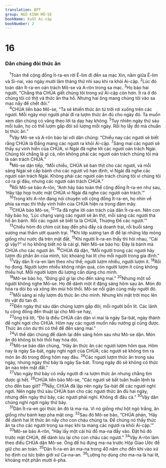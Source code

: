 ```yaml
---
translation: BPT
group: NGŨ KINH MÔ-SE
bookName: Xuất Ai-cập 
bookNumber: 2
---
```


<div class="title"><h1>16</h1><h3>Dân chúng đòi thức ăn</h3></div>
<span class="verse xu_16_1"> <sup>1</sup>Toàn thể cộng đồng Ít-ra-en rời Ê-lim đi đến sa mạc Xin, nằm giữa Ê-lim và Si-nai, vào ngày mười lăm tháng thứ nhì sau khi ra khỏi Ai-cập.</span>
<span class="verse xu_16_2"><sup>2</sup>Lúc đó toàn dân Ít-ra-en oán trách Mô-se và A-rôn trong sa mạc.</span>
<span class="verse xu_16_3"><sup>3</sup>Họ bảo hai người, “Chẳng thà CHÚA giết chúng tôi trong xứ Ai-cập còn hơn. Ít ra ở đó chúng tôi có thịt và thức ăn tha hồ. Nhưng hai ông mang chúng tôi vào sa mạc nầy để chết đói.”<br/></span>
<span class="verse xu_16_4"> <sup>4</sup>CHÚA liền bảo Mô-se, “Ta sẽ khiến thức ăn từ trời rơi xuống trên các ngươi. Mỗi ngày mọi người phải đi ra lượm thức ăn đủ cho ngày đó. Ta muốn xem dân chúng có vâng theo lời ta dạy hay không.</span>
<span class="verse xu_16_5"><sup>5</sup>Tuy nhiên ngày thứ sáu mỗi tuần, họ có thể lượm gấp đôi số lượng mỗi ngày. Rồi họ lấy đó mà chuẩn bị thức ăn.”<br/></span>
<span class="verse xu_16_6"> <sup>6</sup>Vậy Mô-se và A-rôn bảo lại với dân chúng: “Chiều nay các ngươi sẽ biết rằng CHÚA là Đấng mang các ngươi ra khỏi Ai-cập.</span>
<span class="verse xu_16_7"><sup>7</sup>Sáng mai các ngươi sẽ thấy sự vinh hiển của CHÚA, vì Ngài đã nghe lời các ngươi oán trách Ngài. Chúng tôi chẳng là gì cả, nên không phải các ngươi oán trách chúng tôi mà là oán trách CHÚA.”<br/></span>
<span class="verse xu_16_8"> <sup>8</sup>Mô-se dặn tiếp, “Mỗi chiều, CHÚA sẽ ban thịt cho các ngươi, và mỗi sáng Ngài sẽ cấp bánh cho các ngươi vô hạn định, vì Ngài đã nghe các ngươi oán trách Ngài. Không phải các ngươi oán trách chúng tôi vì chúng tôi có ra gì đâu, nhưng các ngươi oán trách CHÚA.”<br/></span>
<span class="verse xu_16_9"> <sup>9</sup>Rồi Mô-se bảo A-rôn, “Anh hãy bảo toàn thể cộng đồng Ít-ra-en như sau, ‘Hãy tập họp trước mặt CHÚA vì Ngài đã nghe các ngươi oán trách.’”<br/></span>
<span class="verse xu_16_10"> <sup>10</sup>Trong khi A-rôn đang nói chuyện với cộng đồng Ít-ra-en, họ nhìn về phía sa mạc thì thấy vinh hiển của CHÚA hiện ra trong đám mây.<br/></span>
<span class="verse xu_16_11"> <sup>11</sup>CHÚA bảo Mô-se,</span>
<span class="verse xu_16_12"><sup>12</sup>“Ta đã nghe lời oán trách của dân Ít-ra-en. Nên con hãy bảo họ, ‘Lúc chạng vạng các ngươi sẽ ăn thịt, mỗi sáng các ngươi tha hồ ăn bánh. Rồi các ngươi sẽ biết ta là CHÚA, Thượng Đế các ngươi.’”<br/></span>
<span class="verse xu_16_13"> <sup>13</sup>Chiều hôm đó chim cút bay đến phủ đầy cả doanh trại, rồi buổi sáng sương mai thấm ướt quanh trại.</span>
<span class="verse xu_16_14"><sup>14</sup>Khi lớp sương tan đi để lại những lớp mỏng giống như nước đá trên mặt đất.</span>
<span class="verse xu_16_15"><sup>15</sup>Khi người Ít-ra-en thấy thì hỏi nhau, “Cái gì vậy?” vì họ không biết nó là cái gì. Nên Mô-se bảo họ: Đây là bánh mà CHÚA cho các ngươi ăn.</span>
<span class="verse xu_16_16"><sup>16</sup>CHÚA đã dặn, “Mỗi người trong các ngươi hãy lượm đủ phần ăn của mình, tức khoảng hai lít cho mỗi người trong gia đình.”<br/></span>
<span class="verse xu_16_17"> <sup>17</sup>Vậy dân Ít-ra-en làm theo như thế; người lượm nhiều, người lượm ít.</span>
<span class="verse xu_16_18"><sup>18</sup>Rồi họ đong. Người lượm nhiều không nhận quá, còn người lượm ít cũng không thiếu hụt. Mỗi người lượm đủ lượng cần dùng cho mình.<br/></span>
<span class="verse xu_16_19"> <sup>19</sup>Mô-se bảo họ, “Đừng giữ gì lại cho đến sáng mai.”</span>
<span class="verse xu_16_20"><sup>20</sup>Nhưng một số người không nghe Mô-se. Họ để dành một ít đặng sáng hôm sau ăn. Món đó hóa ra dòi bọ và xông lên mùi hôi thối. Mô-se nổi giận cùng mấy người đó.<br/></span>
<span class="verse xu_16_21"> <sup>21</sup>Mỗi sáng ai nấy lượm đủ thức ăn cho mình. Nhưng khi mặt trời mọc lên thì vật đó tan đi.<br/></span>
<span class="verse xu_16_22"> <sup>22</sup>Đến ngày thứ sáu dân chúng lượm gấp đôi, mỗi người bốn lít. Các lãnh tụ cộng đồng đến thuật lại cho Mô-se hay,<br/></span>
<span class="verse xu_16_23"> <sup>23</sup>ông trả lời, “Đó là điều CHÚA căn dặn vì mai là ngày Sa-bát, ngày thánh để nghỉ ngơi cho CHÚA. Hôm nay các ngươi muốn nấu nướng gì cũng được. Thức ăn còn dư thì có thể để đến sáng mai.”<br/></span>
<span class="verse xu_16_24"> <sup>24</sup>Vì thế dân chúng để dành lại đến sáng hôm sau như Mô-se dặn. Món ăn đó không bị hôi thối hay hóa dòi.<br/></span>
<span class="verse xu_16_25"> <sup>25</sup>Mô-se bảo dân chúng, “Hãy ăn thức ăn các ngươi lượm hôm qua. Hôm nay là ngày Sa-bát, ngày nghỉ ngơi của CHÚA; các ngươi sẽ không tìm ra món ăn đó trong đồng hôm nay đâu.</span>
<span class="verse xu_16_26"><sup>26</sup>Các ngươi lượm thức ăn trong sáu ngày, nhưng ngày thứ bảy là ngày Sa-bát. Trong ngày đó sẽ không có thức ăn nào trên mặt đất.”<br/></span>
<span class="verse xu_16_27"> <sup>27</sup>Vào ngày thứ bảy có mấy người đi ra lượm thức ăn nhưng chẳng tìm được gì hết.</span>
<span class="verse xu_16_28"><sup>28</sup>CHÚA liền bảo Mô-se, “Các ngươi sẽ bất tuân huấn lệnh ta cho đến bao giờ?</span>
<span class="verse xu_16_29"><sup>29</sup>Nầy, CHÚA đã lập nên ngày Sa-bát để các ngươi nghỉ ngơi. Nên ngày thứ sáu CHÚA ban cho các ngươi thức ăn đủ hai ngày, nhưng đến ngày thứ bảy, các ngươi phải nghỉ. Không đi đâu cả.”</span>
<span class="verse xu_16_30"><sup>30</sup>Vậy dân chúng nghỉ ngơi ngày thứ bảy.<br/></span>
<span class="verse xu_16_31"> <sup>31</sup>Dân Ít-ra-en gọi thức ăn đó là ma-na. Vì nó giống như hột ngò trắng, ăn giống như bánh kẹp pha mật ong.</span>
<span class="verse xu_16_32"><sup>32</sup>Sau đó Mô-se bảo, “CHÚA phán, ‘Hãy để dành hai lít thức ăn nầy cho con cháu chúng ta. Để chúng nó thấy thức ăn ta cho các ngươi trong sa mạc khi ta mang các ngươi ra khỏi Ai-cập.’”<br/></span>
<span class="verse xu_16_33"> <sup>33</sup>Mô-se bảo A-rôn, “Hãy lấy một cái hũ đổ ma-na đầy vào. Đặt hũ đó trước mặt CHÚA, để dành lưu lại cho con cháu các ngươi.”</span>
<span class="verse xu_16_34"><sup>34</sup>Vậy A-rôn làm theo điều CHÚA dặn Mô-se. Ông để hũ đựng ma-na trước Hộp Giao Ước để giữ cho an toàn.</span>
<span class="verse xu_16_35"><sup>35</sup>Dân Ít-ra-en ăn ma-na trong 40 năm cho đến khi vào xứ họ định cư tức biên giới xứ Ca-na-an.</span>
<span class="verse xu_16_36"><sup>36</sup>Lường họ dùng cho ma-na là hai lít, khoảng một phần mười ê-pha.<br/></span>
